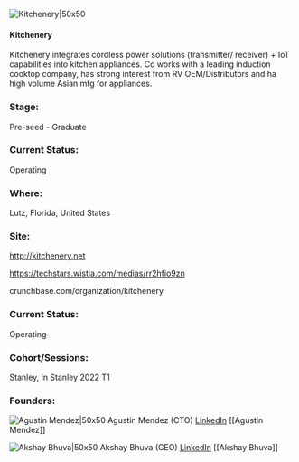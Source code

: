 

![Kitchenery|50x50](https://apimg.techstars.com/connect/images/image_files/62694eee2f990c0008cd3e44/original/kitchenery_logo.jpeg)

#### Kitchenery
Kitchenery integrates cordless power solutions (transmitter/ receiver) + IoT capabilities into kitchen appliances. Co works with a leading induction cooktop company, has strong interest from RV OEM/Distributors and ha high volume Asian mfg for appliances.

### Stage: 
Pre-seed - Graduate 

### Current Status: 
Operating

### Where:
Lutz, Florida, United States

### Site:
http://kitchenery.net

https://techstars.wistia.com/medias/rr2hfio9zn

crunchbase.com/organization/kitchenery

### Current Status: 
Operating

### Cohort/Sessions: 
Stanley, in Stanley 2022 T1

### Founders: 

![Agustin Mendez|50x50]() Agustin Mendez (CTO) [LinkedIn](https://linkedin.com/in/antonio-agust%C3%ADn-m%C3%A9ndez-delgado) [[Agustin Mendez]]

![Akshay Bhuva|50x50](http://s3.amazonaws.com/ts-accel-connect-uploads/images/image_files/622b9a7301ebd500085ab876/original/DSC_0031.jpg) Akshay Bhuva (CEO) [LinkedIn](https://linkedin.com/in/akshaybhuva) [[Akshay Bhuva]]



